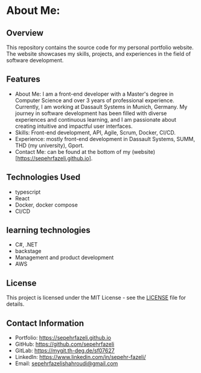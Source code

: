 # About Me:

## Overview

This repository contains the source code for my personal portfolio website. The website showcases my skills, projects, and experiences in the field of software development.

## Features

* About Me: I am a front-end developer with a Master's degree in Computer Science and over 3 years of professional experience. Currently, I am working at Dassault Systems in Munich, Germany. My journey in software development has been filled with diverse experiences and continuous learning, and I am passionate about creating intuitive and impactful user interfaces.
* Skills: Front-end development, API, Agile, Scrum, Docker, CI/CD.
* Experience: mostly front-end development in Dassault Systems, SUMM, THD (my university), Gport.
* Contact Me: can be found at the bottom of my (website)[https://sepehrfazeli.github.io].

## Technologies Used

* typescript
* React
* Docker, docker compose
* CI/CD

## learning technologies

* C#, .NET
* backstage
* Management and product development
* AWS

## License

This project is licensed under the MIT License - see the [LICENSE](LICENSE) file for details.

## Contact Information

* Portfolio: https://sepehrfazeli.github.io
* GitHub: https://github.com/sepehrfazeli
* GitLab: https://mygit.th-deg.de/sf07627
* LinkedIn: https://www.linkedin.com/in/sepehr-fazeli/
* Email: sepehrfazelishahroudi@gmail.com
